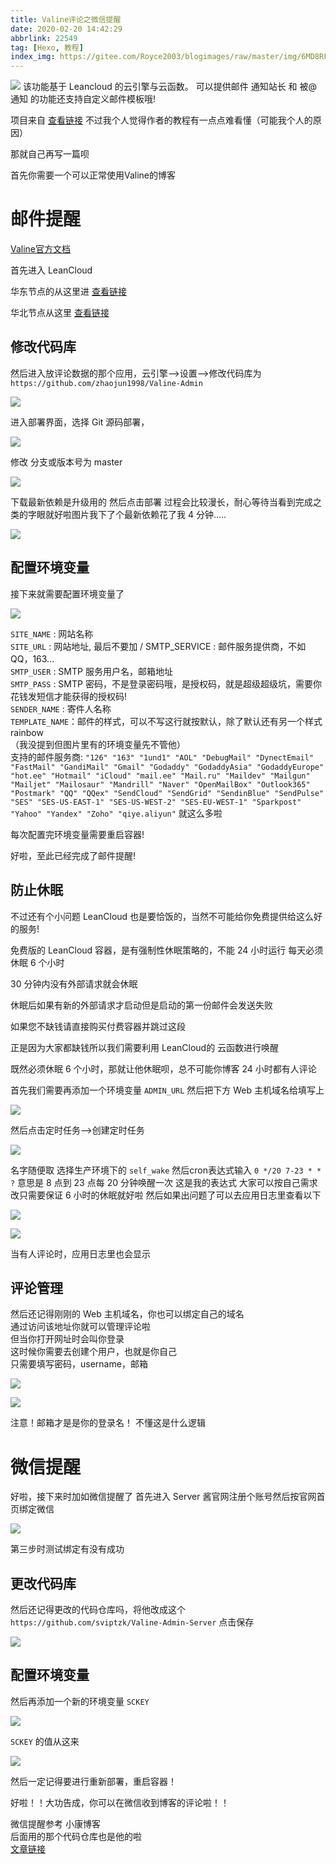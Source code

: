 ```yaml
---
title: Valine评论之微信提醒
date: 2020-02-20 14:42:29
abbrlink: 22549
tag: [Hexo, 教程]
index_img: https://gitee.com/Royce2003/blogimages/raw/master/img/6MD8RFDM3WIAKOP.png
---
```

![](https://i.loli.net/2020/02/26/CUA1Ve4gOPRW83v.png)
该功能基于 Leancloud 的云引擎与云函数。
可以提供邮件 通知站长 和 被@ 通知 的功能还支持自定义邮件模板哦!

项目来自 [查看链接](http://www.zhaojun.im/)
不过我个人觉得作者的教程有一点点难看懂（可能我个人的原因）

那就自己再写一篇呗

首先你需要一个可以正常使用Valine的博客

# 邮件提醒

[Valine官方文档](https://valine.js.org/)

首先进入 LeanCloud

华东节点的从这里进 [查看链接](https://tab.leancloud.cn/applist.html#/apps)

华北节点从这里 [查看链接](https://leancloud.cn/dashboard/login.html#/apps)

## 修改代码库
然后进入放评论数据的那个应用，云引擎-->设置-->修改代码库为
`https://github.com/zhaojun1998/Valine-Admin`

![](https://cdn.jsdelivr.net/gh/Royce2019/img/links-img/2335206_9a4e1173_8875_288@1920x1077.jpeg.m.jpg)

进入部署界面，选择 Git 源码部署，

![](https://cdn.jsdelivr.net/gh/Royce2019/img/links-img/2335206_6d6882b2_8875_2882@1920x588.jpeg.m.jpg)

修改 分支或版本号为 master

![](https://cdn.jsdelivr.net/gh/Royce2019/img/links-img/2335206_2fcac2c1_8875_2884@980x480.jpeg.m.jpg)

下载最新依赖是升级用的
然后点击部署
过程会比较漫长，耐心等待当看到完成之类的字眼就好啦图片我下了个最新依赖花了我 4 分钟.....

![](https://cdn.jsdelivr.net/gh/Royce2019/img/links-img/2335206_539f6cae_8875_2886@748x523.jpeg.m.jpg)

## 配置环境变量
接下来就需要配置环境变量了

![](https://cdn.jsdelivr.net/gh/Royce2019/img/links-img/2335206_f73f537d_8875_2888@1920x1077.jpeg.m.jpg)

`SITE_NAME` : 网站名称  
`SITE_URL` : 网站地址, 最后不要加 / SMTP_SERVICE : 邮件服务提供商，不如QQ，163...  
`SMTP_USER` : SMTP 服务用户名，邮箱地址  
`SMTP_PASS` : SMTP 密码，不是登录密码哦，是授权码，就是超级超级坑，需要你花钱发短信才能获得的授权码!  
`SENDER_NAME` : 寄件人名称  
`TEMPLATE_NAME`：邮件的样式，可以不写这行就按默认，除了默认还有另一个样式rainbow  
（我没提到但图片里有的环境变量先不管他）  
支持的邮件服务商:
`"126" "163" "1und1" "AOL" "DebugMail" "DynectEmail" "FastMail" "GandiMail" "Gmail" "Godaddy" "GodaddyAsia" "GodaddyEurope" "hot.ee" "Hotmail" "iCloud" "mail.ee" "Mail.ru" "Maildev" "Mailgun" "Mailjet" "Mailosaur" "Mandrill" "Naver" "OpenMailBox" "Outlook365" "Postmark" "QQ" "QQex" "SendCloud" "SendGrid" "SendinBlue" "SendPulse" "SES" "SES-US-EAST-1" "SES-US-WEST-2" "SES-EU-WEST-1" "Sparkpost" "Yahoo" "Yandex" "Zoho" "qiye.aliyun"` 就这么多啦

<p class="note note-danger">每次配置完环境变量需要重启容器!</p>

好啦，至此已经完成了邮件提醒!


## 防止休眠
不过还有个小问题 LeanCloud 也是要恰饭的，当然不可能给你免费提供给这么好的服务!

免费版的 LeanCloud 容器，是有强制性休眠策略的，不能 24 小时运行
每天必须休眠 6 个小时

30 分钟内没有外部请求就会休眠

休眠后如果有新的外部请求才启动但是启动的第一份邮件会发送失败

如果您不缺钱请直接购买付费容器并跳过这段

正是因为大家都缺钱所以我们需要利用 LeanCloud的 云函数进行唤醒

既然必须休眠 6 个小时，那就让他休眠呗，总不可能你博客 24 小时都有人评论

首先我们需要再添加一个环境变量 `ADMIN_URL` 然后把下方 Web 主机域名给填写上

![](https://cdn.jsdelivr.net/gh/Royce2019/img/links-img/2335206_29fdfec6_8875_289@1093x472.jpeg.m.jpg)

然后点击定时任务-->创建定时任务

![](https://cdn.jsdelivr.net/gh/Royce2019/img/links-img/2335206_13b6e405_8875_2892@1920x1077.jpeg.m.jpg)

名字随便取
选择生产环境下的 `self_wake`
然后cron表达式输入
`0 */20 7-23 * * ?`
意思是 8 点到 23 点每 20 分钟唤醒一次
这是我的表达式
大家可以按自己需求改只需要保证 6 小时的休眠就好啦
然后如果出问题了可以去应用日志里查看以下

![](https://cdn.jsdelivr.net/gh/Royce2019/img/links-img/2335206_6f33090a_8875_2894@1920x1077.jpeg.m.jpg)

![](https://cdn.jsdelivr.net/gh/Royce2019/img/links-img/2335206_3b9b9eb2_8880_424@1243x483.jpeg.m.jpg)

当有人评论时，应用日志里也会显示  

## 评论管理
然后还记得刚刚的 Web 主机域名，你也可以绑定自己的域名  
通过访问该地址你就可以管理评论啦  
但当你打开网址时会叫你登录  
这时候你需要去创建个用户，也就是你自己  
只需要填写密码，username，邮箱

![](https://cdn.jsdelivr.net/gh/Royce2019/img/links-img/2335206_0569b226_8880_4242@1920x1077.jpeg.m.jpg)

![](https://cdn.jsdelivr.net/gh/Royce2019/img/links-img/2335206_7fa85424_8880_4244@893x714.jpeg.m.jpg)

注意！邮箱才是是你的登录名！
不懂这是什么逻辑


# 微信提醒
好啦，接下来时加如微信提醒了
首先进入 Server 酱官网注册个账号然后按官网首页绑定微信

![](https://cdn.jsdelivr.net/gh/Royce2019/img/links-img/2335206_8f323549_8880_4246@1920x1077.jpeg.m.jpg)

第三步时测试绑定有没有成功

## 更改代码库
然后还记得更改的代码仓库吗，将他改成这个
`https://github.com/sviptzk/Valine-Admin-Server` 点击保存

![](https://cdn.jsdelivr.net/gh/Royce2019/img/links-img/2335206_ab6e6496_8880_4248@903x237.jpeg.m.jpg)

## 配置环境变量
然后再添加一个新的环境变量 `SCKEY`

![](https://cdn.jsdelivr.net/gh/Royce2019/img/links-img/2335206_6e8bec86_8880_425@974x73.jpeg.m.jpg)

`SCKEY` 的值从这来

![](https://cdn.jsdelivr.net/gh/Royce2019/img/links-img/2335206_f516d74c_8880_4252@1920x1077.jpeg.m.jpg)

<p class="note note-danger">然后一定记得要进行重新部署，重启容器！</p>

好啦！！大功告成，你可以在微信收到博客的评论啦！！

微信提醒参考 小康博客  
后面用的那个代码仓库也是他的啦  
[文章链接](https://www.antmoe.com/posts/2380732b/index.html)